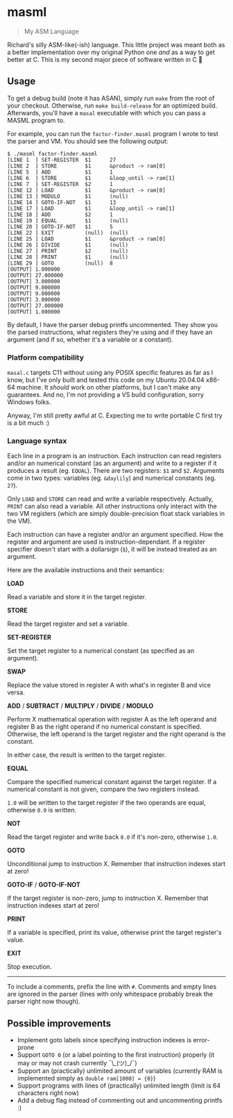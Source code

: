 # masml

> My ASM Language

Richard's silly ASM-like(-ish) language. This little project was meant both as a better
implementation over my original Python one *and* as a way to get better at C. This is my
second major piece of software written in C 🎉

## Usage

To get a debug build (note it has ASAN), simply run `make` from the root of your checkout.
Otherwise, run `make build-release` for an optimized build. Afterwards, you'll have a `masal`
executable with which you can pass a MASML program to.

For example, you can run the `factor-finder.masml` program I wrote to test the parser
and VM. You should see the following output:

```console
$ ./masml factor-finder.masml
[LINE 1  ] SET-REGISTER  $1      27
[LINE 2  ] STORE         $1      &product -> ram[0]
[LINE 5  ] ADD           $1      1
[LINE 6  ] STORE         $1      &loop_until -> ram[1]
[LINE 7  ] SET-REGISTER  $2      1
[LINE 12 ] LOAD          $1      &product -> ram[0]
[LINE 13 ] MODULO        $1      (null)
[LINE 14 ] GOTO-IF-NOT   $1      13
[LINE 17 ] LOAD          $1      &loop_until -> ram[1]
[LINE 18 ] ADD           $2      1
[LINE 19 ] EQUAL         $1      (null)
[LINE 20 ] GOTO-IF-NOT   $1      5
[LINE 22 ] EXIT          (null)  (null)
[LINE 25 ] LOAD          $1      &product -> ram[0]
[LINE 26 ] DIVIDE        $1      (null)
[LINE 27 ] PRINT         $2      (null)
[LINE 28 ] PRINT         $1      (null)
[LINE 29 ] GOTO          (null)  8
[OUTPUT] 1.000000
[OUTPUT] 27.000000
[OUTPUT] 3.000000
[OUTPUT] 9.000000
[OUTPUT] 9.000000
[OUTPUT] 3.000000
[OUTPUT] 27.000000
[OUTPUT] 1.000000
```

By default, I have the parser debug printfs uncommented. They show you the parsed
instructions, what registers they're using and if they have an argument (and if so,
whether it's a variable or a constant).

### Platform compatibility

`masal.c` targets C11 without using any POSIX specific features as far as I know, but
I've only built and tested this code on my Ubuntu 20.04.04 x86-64 machine. It *should*
work on other platforms, but I can't make any guarantees. And no, I'm not providing a VS
build configuration, sorry Windows folks.

Anyway, I'm still pretty awful at C. Expecting me to write portable C first try is a bit
much :)

### Language syntax

Each line in a program is an instruction. Each instruction can read registers and/or an
numerical constant (as an argument) and write to a register if it produces a result (eg.
`EQUAL`). There are two registers: `$1` and `$2`. Arguments come in two types: variables
(eg. `&daylily`) and numerical constants (eg. `27`).

Only `LOAD` and `STORE` can read and write a variable respectively. Actually, `PRINT` can
also read a variable. All other instructions only interact with the two VM registers (which
are simply double-precision float stack variables in the VM).

Each instruction can have a register and/or an argument specified. How the register and
argument are used is instruction-dependant. If a register specifier doesn't start with
a dollarsign (`$`), it will be instead treated as an argument.

Here are the available instructions and their semantics:

**LOAD**

Read a variable and store it in the target register.

**STORE**

Read the target register and set a variable.

**SET-REGISTER**

Set the target register to a numerical constant (as specified as an argument).

**SWAP**

Replace the value stored in register A with what's in register B and vice versa.

**ADD** / **SUBTRACT** / **MULTIPLY** / **DIVIDE** / **MODULO**

Perform X mathematical operation with register A as the left operand and register B as
the right operand if no numerical constant is specified. Otherwise, the left operand
is the target register and the right operand is the constant.

In either case, the result is written to the target register.

**EQUAL**

Compare the specified numerical constant against the target register. If a numerical
constant is not given, compare the two registers instead.

`1.0` will be written to the target register if the two operands are equal, otherwise
`0.0` is written.

**NOT**

Read the target register and write back `0.0` if it's non-zero, otherwise `1.0`.

**GOTO**

Unconditional jump to instruction X. Remember that instruction indexes start at zero!

**GOTO-IF** / **GOTO-IF-NOT**

If the target register is non-zero, jump to instruction X. Remember that instruction
indexes start at zero!

**PRINT**

If a variable is specified, print its value, otherwise print the target register's value.

**EXIT**

Stop execution.

---

To include a comments, prefix the line with `#`. Comments and empty lines are ignored in
the parser (lines with only whitespace probably break the parser right now though).

## Possible improvements

- Implement goto labels since specifying instruction indexes is error-prone
- Support `GOTO 0` (or a label pointing to the first instruction) properly (it may
  or may not crash currently ¯\\\_(ツ)\_/¯)
- Support an (practically) unlimited amount of variables (currently RAM is implemented
  simply as `double ram[1000] = {0}`)
- Support programs with lines of (practically) unlimited length (limit is 64 characters
  right now)
- Add a debug flag instead of commenting out and uncommenting printfs :)
